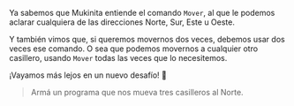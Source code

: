 <gs-toolbox toolbox-url="https://raw.githubusercontent.com/MumukiProject/mumuki-guia-gobstones-primeros-programas-kids/master/toolbox.xml"></gs-toolbox>

Ya sabemos que Mukinita entiende el comando `Mover`, al que le podemos aclarar cualquiera de las direcciones Norte, Sur, Este u Oeste. 

Y también vimos que, si queremos movernos dos veces, debemos usar dos veces ese comando. O sea que podemos movernos a cualquier otro casillero, usando `Mover` todas las veces que lo necesitemos.

¡Vayamos más lejos en un nuevo desafío! :muscle:

> Armá un programa que nos mueva tres casilleros al Norte. 
